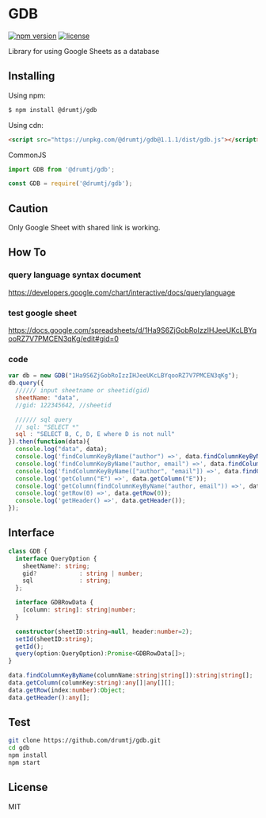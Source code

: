 # GDB

[![npm version](https://img.shields.io/npm/v/@drumtj/gdb.svg?style=flat)](https://www.npmjs.com/package/@drumtj/gdb)
[![license](https://img.shields.io/npm/l/@drumtj/gdb.svg)](#)

Library for using Google Sheets as a database


## Installing

Using npm:

```bash
$ npm install @drumtj/gdb
```

Using cdn:
```html
<script src="https://unpkg.com/@drumtj/gdb@1.1.1/dist/gdb.js"></script>
```

CommonJS
```js
import GDB from '@drumtj/gdb';
```
```js
const GDB = require('@drumtj/gdb');
```

## Caution
Only Google Sheet with shared link is working.

## How To

### query language syntax document
https://developers.google.com/chart/interactive/docs/querylanguage

### test google sheet
https://docs.google.com/spreadsheets/d/1Ha9S6ZjGobRoIzzIHJeeUKcLBYqooRZ7V7PMCEN3qKg/edit#gid=0

### code
```js
var db = new GDB("1Ha9S6ZjGobRoIzzIHJeeUKcLBYqooRZ7V7PMCEN3qKg");
db.query({
  ////// input sheetname or sheetid(gid)
  sheetName: "data",
  //gid: 122345642, //sheetid

  ////// sql query
  // sql: "SELECT *"
  sql : "SELECT B, C, D, E where D is not null"
}).then(function(data){
  console.log("data", data);
  console.log('findColumnKeyByName("author") =>', data.findColumnKeyByName("author"));
  console.log('findColumnKeyByName("author, email") =>', data.findColumnKeyByName("author, email"));
  console.log('findColumnKeyByName(["author", "email"]) =>', data.findColumnKeyByName(["author", "email"]));
  console.log('getColumn("E") =>', data.getColumn("E"));
  console.log('getColumn(findColumnKeyByName("author, email")) =>', data.getColumn(data.findColumnKeyByName("author, email")));
  console.log('getRow(0) =>', data.getRow(0));
  console.log('getHeader() =>', data.getHeader());
});
```

## Interface
```ts
class GDB {
  interface QueryOption {
  	sheetName?: string;
  	gid? 			: string | number;
  	sql				: string;
  };

  interface GDBRowData {
    [column: string]: string|number;
  }

  constructor(sheetID:string=null, header:number=2);
  setId(sheetID:string);
  getId();
  query(option:QueryOption):Promise<GDBRowData[]>;
}

data.findColumnKeyByName(columnName:string|string[]):string|string[];
data.getColumn(columnKey:string):any[]|any[][];
data.getRow(index:number):Object;
data.getHeader():any[];
```

## Test
```sh
git clone https://github.com/drumtj/gdb.git
cd gdb
npm install
npm start
```

## License

MIT
